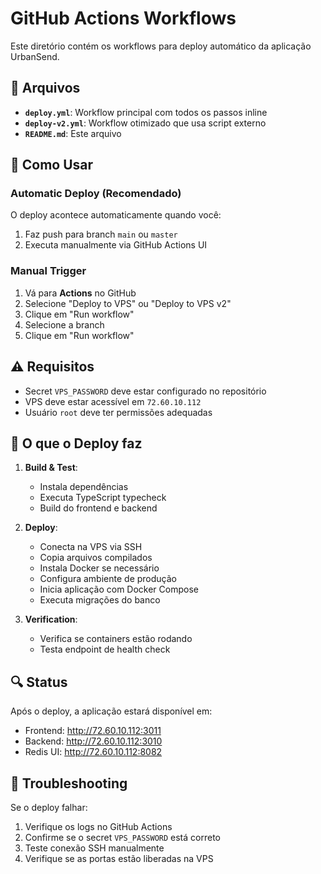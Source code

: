 # GitHub Actions Workflows

Este diretório contém os workflows para deploy automático da aplicação UrbanSend.

## 📁 Arquivos

- **`deploy.yml`**: Workflow principal com todos os passos inline
- **`deploy-v2.yml`**: Workflow otimizado que usa script externo
- **`README.md`**: Este arquivo

## 🔧 Como Usar

### Automatic Deploy (Recomendado)

O deploy acontece automaticamente quando você:
1. Faz push para branch `main` ou `master`
2. Executa manualmente via GitHub Actions UI

### Manual Trigger

1. Vá para **Actions** no GitHub
2. Selecione "Deploy to VPS" ou "Deploy to VPS v2"  
3. Clique em "Run workflow"
4. Selecione a branch
5. Clique em "Run workflow"

## ⚠️ Requisitos

- Secret `VPS_PASSWORD` deve estar configurado no repositório
- VPS deve estar acessível em `72.60.10.112`
- Usuário `root` deve ter permissões adequadas

## 🚀 O que o Deploy faz

1. **Build & Test**:
   - Instala dependências
   - Executa TypeScript typecheck
   - Build do frontend e backend

2. **Deploy**:
   - Conecta na VPS via SSH
   - Copia arquivos compilados
   - Instala Docker se necessário
   - Configura ambiente de produção
   - Inicia aplicação com Docker Compose
   - Executa migrações do banco

3. **Verification**:
   - Verifica se containers estão rodando
   - Testa endpoint de health check

## 🔍 Status

Após o deploy, a aplicação estará disponível em:
- Frontend: http://72.60.10.112:3011
- Backend: http://72.60.10.112:3010
- Redis UI: http://72.60.10.112:8082

## 🔧 Troubleshooting

Se o deploy falhar:
1. Verifique os logs no GitHub Actions
2. Confirme se o secret `VPS_PASSWORD` está correto
3. Teste conexão SSH manualmente
4. Verifique se as portas estão liberadas na VPS